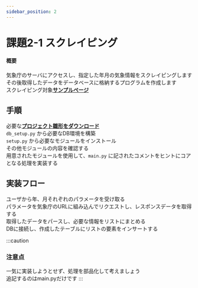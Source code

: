 ```yaml
---
sidebar_position: 2
---
```


# 課題2-1 スクレイピング

#### 概要
気象庁のサーバにアクセスし、指定した年月の気象情報をスクレイピングします  
その後取得したデータをデータベースに格納するプログラムを作成します  
スクレイピング対象[**サンプルページ**](https://www.data.jma.go.jp/stats/etrn/view/daily_s1.php?prec_no=44&block_no=47662&year=2000&month=1&day=1&view=)

## 手順

必要な[**プロジェクト雛形をダウンロード**](./files/scraping_weather.zip)  
`db_setup.py` から必要なDB環境を構築  
`setup.py` から必要なモジュールをインストール  
その他モジュールの内容を確認する  
用意されたモジュールを使用して、`main.py` に記されたコメントをヒントにコアとなる処理を実装する  

## 実装フロー

ユーザから年、月それぞれのパラメータを受け取る  
パラメータを気象庁のURLに組み込んでリクエストし、レスポンスデータを取得する  
取得したデータをパースし、必要な情報をリストにまとめる  
DBに接続し、作成したテーブルにリストの要素をインサートする  


:::caution
### 注意点
一気に実装しようとせず、処理を部品化して考えましょう  
追記するのはmain.pyだけです
:::


